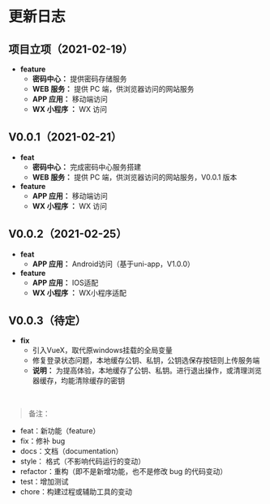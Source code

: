 # 更新日志

## **项目立项（2021-02-19）**

- **feature**
  - **密码中心：** 提供密码存储服务
  - **WEB 服务：** 提供 PC 端，供浏览器访问的网站服务
  - **APP 应用：** 移动端访问
  - **WX 小程序 ：** WX 访问

## **V0.0.1（2021-02-21）**

- **feat**
  - **密码中心：** 完成密码中心服务搭建
  - **WEB 服务：** 提供 PC 端，供浏览器访问的网站服务，V0.0.1 版本
- **feature**
  - **APP 应用：** 移动端访问
  - **WX 小程序 ：** WX 访问

## **V0.0.2（2021-02-25）**

- **feat**
  - **APP 应用：** Android访问（基于uni-app，V1.0.0）
- **feature**
  - **APP 应用：** IOS适配
  - **WX 小程序 ：** WX小程序适配

## **V0.0.3（待定）**
- **fix**
  - 引入VueX，取代原windows挂载的全局变量
  - 修复登录状态问题，本地缓存公钥、私钥，公钥选保存按钮则上传服务端
  - **说明：** 为提高体验，本地缓存了公钥、私钥。进行退出操作，或清理浏览器缓存，均能清除缓存的密钥
</br>

> 备注：

- feat：新功能（feature）
- fix：修补 bug
- docs：文档（documentation）
- style： 格式（不影响代码运行的变动）
- refactor：重构（即不是新增功能，也不是修改 bug 的代码变动）
- test：增加测试
- chore：构建过程或辅助工具的变动
